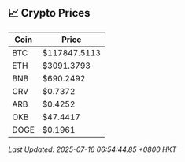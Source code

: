 ## 📈 Crypto Prices

| Coin | Price |
| ---- | ----- |
| BTC | $117847.5113 |
| ETH | $3091.3793 |
| BNB | $690.2492 |
| CRV | $0.7372 |
| ARB | $0.4252 |
| OKB | $47.4417 |
| DOGE | $0.1961 |

_Last Updated: 2025-07-16 06:54:44.85 +0800 HKT_